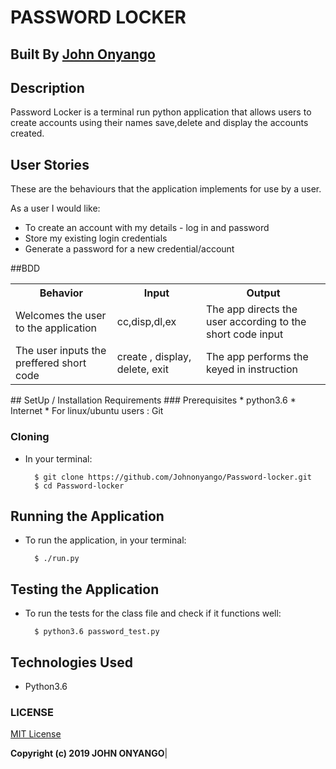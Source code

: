 # PASSWORD LOCKER

## Built By [John Onyango](https://github.com/Johnonyango)

## Description
Password Locker is a terminal run python application that allows users to create accounts using their names save,delete and display the accounts created.

## User Stories
These are the behaviours that the application implements for use by a user.

As a user I would like:
* To create an account with my details - log in and password
* Store my existing login credentials
* Generate a password for a new credential/account

##BDD
<table>
   <tr>
     <th>Behavior</th>
     <th>Input</th>
     <th>Output</th>
   </tr>
   <tr>
       <td>Welcomes the user to the application</td>
       <td>cc,disp,dl,ex</td>
       <td>The app directs the user according to the short code input</td>
   </tr>
   <tr>
       <td>The user inputs the preffered short code</td>
       <td>create , display, delete, exit</td>
       <td>The app performs the keyed in instruction</td>
   </tr>
</table>
## SetUp / Installation Requirements
### Prerequisites
* python3.6
* Internet
* For linux/ubuntu users : Git


### Cloning
* In your terminal:

        $ git clone https://github.com/Johnonyango/Password-locker.git
        $ cd Password-locker

## Running the Application
* To run the application, in your terminal:

        $ ./run.py


## Testing the Application
* To run the tests for the class file and check if it functions well:

        $ python3.6 password_test.py

## Technologies Used
* Python3.6

### LICENSE
[MIT License](https://choosealicense.com/licenses/mit/#)


 __Copyright (c) 2019 JOHN ONYANGO__|